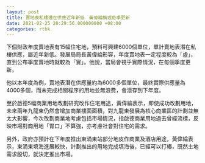 ```yaml
---
layout: post
title: 賣地表私樓潛在供應近年新低　黃偉綸稱或每季更新
date: 2021-02-25 20:29:56.000000000 +08:00
categories: rthk
---
```


下個財政年度賣地表有15幅住宅地，預料可興建6000個單位，單計賣地表潛在私樓供應，屬近年新低。發展局局長黃偉綸形容，年度賣地表一定程度較為「虛」，直到公布季度賣地時就較為「實」。他說，當局會視乎實際情況，在每個季度更新。

他以本年度為例，賣地表潛在供應量約為6000多個單位，最終實際供應量為4000多個，而未完成相關程序的用地並無浪費，會滾存到下年度。

至於啟德5幅商業用地改劃研究改作住宅用途，黃偉綸表示，即使成功改劃用地，未來兩年九龍東仍然會增加商業樓面面積，對九龍東發展為核心商業區的計劃並無太大影響，今次改劃商業地考慮包括市場情況，指啟德商業用地過去曾經流標，反映市場對商用地「胃口」不算強，亦考慮社會對住宅的需求。

另外，政府亦預計在下年度推出東涌東站部分地皮作商業及酒店用途，黃偉綸表示，東涌東填海進展較快，計劃推出的用地完成填海後，已經可以打樁，既然土地需求殷切，就決定推出市場。
